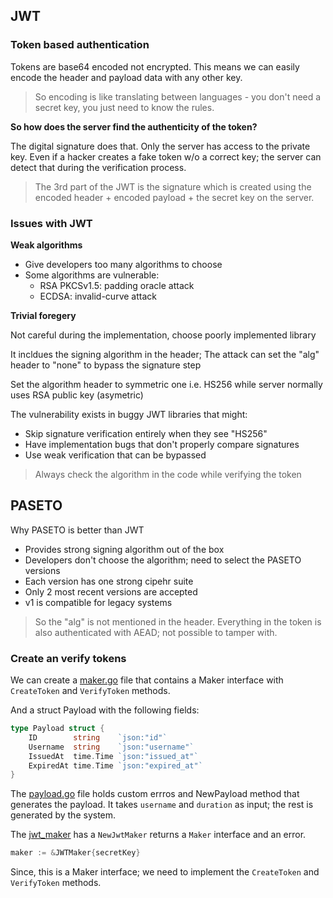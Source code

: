 ## JWT

### Token based authentication

Tokens are base64 encoded not encrypted. This means we can easily encode the header and payload data with any other key.

> So encoding is like translating between languages - you don't need a secret key, you just need to know the rules.

**So how does the server find the authenticity of the token?**

The digital signature does that. Only the server has access to the private key. Even if a hacker creates a fake token w/o a correct key; the server can detect that during the verification process.

> The 3rd part of the JWT is the signature which is created using the encoded header + encoded payload + the secret key on the server.

### Issues with JWT

**Weak algorithms**

- Give developers too many algorithms to choose
- Some algorithms are vulnerable:
    - RSA PKCSv1.5: padding oracle attack
    - ECDSA: invalid-curve attack

**Trivial foregery**

Not careful during the implementation, choose poorly implemented library

It incldues the signing algorithm in the header; The attack can set the "alg" header to "none" to bypass the signature step

Set the algorithm header to symmetric one i.e. HS256 while server normally uses RSA public key (asymetric)

The vulnerability exists in buggy JWT libraries that might:
- Skip signature verification entirely when they see "HS256"
- Have implementation bugs that don't properly compare signatures
- Use weak verification that can be bypassed

> Always check the algorithm in the code while verifying the token

## PASETO

Why PASETO is better than JWT

- Provides strong signing algorithm out of the box
- Developers don't choose the algorithm; need to select the PASETO versions
- Each version has one strong cipehr suite 
- Only 2 most recent versions are accepted
- v1 is compatible for legacy systems

> So the "alg" is not mentioned in the header. Everything in the token is also authenticated with AEAD; not possible to tamper with.

### Create an verify tokens

We can create a [maker.go](../token/maker.go) file that contains a Maker interface with `CreateToken` and `VerifyToken` methods.

And a struct Payload with the following fields:
```go
type Payload struct {
	ID        string    `json:"id"`
	Username  string    `json:"username"`
	IssuedAt  time.Time `json:"issued_at"`
	ExpiredAt time.Time `json:"expired_at"`
}
```

The [payload.go](../token/payload.go) file holds custom errros and NewPayload method that generates the payload. It takes `username` and `duration` as input; the rest is generated by the system.

The [jwt_maker](../token/jwt_maker.go) has a `NewJwtMaker` returns a `Maker` interface and an error.
```go
maker := &JWTMaker{secretKey}
```

Since, this is a Maker interface; we need to implement the `CreateToken` and `VerifyToken` methods.
